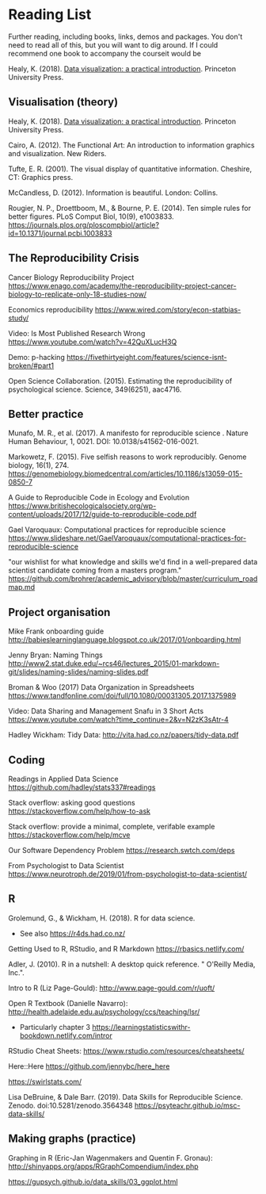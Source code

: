 
# Reading List

Further reading, including books, links, demos and packages. You don't need to read all of this, but you will want to dig around. If I could recommend one book to accompany the courseit would be 

<div class="info">
<p>Healy, K. (2018). <a href="https://socviz.co/">Data visualization: a practical introduction</a>. Princeton University Press.</p>
</div>

## Visualisation (theory)

Healy, K. (2018). [Data visualization: a practical introduction](https://socviz.co/). Princeton University Press.

Cairo, A. (2012). The Functional Art: An introduction to information graphics and visualization. New Riders.

Tufte, E. R. (2001). The visual display of quantitative information. Cheshire, CT: Graphics press.

McCandless, D. (2012). Information is beautiful. London: Collins.

Rougier, N. P., Droettboom, M., & Bourne, P. E. (2014). Ten simple rules for better figures. PLoS Comput Biol, 10(9), e1003833. https://journals.plos.org/ploscompbiol/article?id=10.1371/journal.pcbi.1003833


## The Reproducibility Crisis

Cancer Biology Reproducibility Project
https://www.enago.com/academy/the-reproducibility-project-cancer-biology-to-replicate-only-18-studies-now/

Economics reproducibility
https://www.wired.com/story/econ-statbias-study/

Video: Is Most Published Research Wrong https://www.youtube.com/watch?v=42QuXLucH3Q

Demo: p-hacking https://fivethirtyeight.com/features/science-isnt-broken/#part1

Open Science Collaboration. (2015). Estimating the reproducibility of psychological science. Science, 349(6251), aac4716.

## Better practice

Munafo, M. R., et al. (2017). A manifesto for reproducible science . Nature Human Behaviour, 1, 0021. DOI: 10.0138/s41562-016-0021.

Markowetz, F. (2015). Five selfish reasons to work reproducibly. Genome biology, 16(1), 274. https://genomebiology.biomedcentral.com/articles/10.1186/s13059-015-0850-7

A Guide to Reproducible Code in Ecology and Evolution https://www.britishecologicalsociety.org/wp-content/uploads/2017/12/guide-to-reproducible-code.pdf

Gael Varoquaux: Computational practices for reproducible science https://www.slideshare.net/GaelVaroquaux/computational-practices-for-reproducible-science

"our wishlist for what knowledge and skills we'd find in a well-prepared data scientist candidate coming from a masters program." https://github.com/brohrer/academic_advisory/blob/master/curriculum_roadmap.md

## Project organisation

Mike Frank onboarding guide http://babieslearninglanguage.blogspot.co.uk/2017/01/onboarding.html

Jenny Bryan: Naming Things http://www2.stat.duke.edu/~rcs46/lectures_2015/01-markdown-git/slides/naming-slides/naming-slides.pdf

Broman & Woo (2017) Data Organization in Spreadsheets https://www.tandfonline.com/doi/full/10.1080/00031305.2017.1375989

Video: Data Sharing and Management Snafu in 3 Short Acts 
https://www.youtube.com/watch?time_continue=2&v=N2zK3sAtr-4

Hadley Wickham: Tidy Data: http://vita.had.co.nz/papers/tidy-data.pdf


## Coding




Readings in Applied Data Science https://github.com/hadley/stats337#readings

Stack overflow: asking good questions https://stackoverflow.com/help/how-to-ask

Stack overflow: provide a minimal, complete, verifable example https://stackoverflow.com/help/mcve

Our Software Dependency Problem https://research.swtch.com/deps

From Psychologist to Data Scientist https://www.neurotroph.de/2019/01/from-psychologist-to-data-scientist/

## R

Grolemund, G., & Wickham, H. (2018). R for data science.
* See also https://r4ds.had.co.nz/

Getting Used to R, RStudio, and R Markdown https://rbasics.netlify.com/

Adler, J. (2010). R in a nutshell: A desktop quick reference. " O'Reilly Media, Inc.".

Intro to R (Liz Page-Gould): http://www.page-gould.com/r/uoft/

Open R Textbook (Danielle Navarro): http://health.adelaide.edu.au/psychology/ccs/teaching/lsr/

* Particularly chapter 3 https://learningstatisticswithr-bookdown.netlify.com/intror

RStudio Cheat Sheets: https://www.rstudio.com/resources/cheatsheets/

Here::Here https://github.com/jennybc/here_here

https://swirlstats.com/

Lisa DeBruine, & Dale Barr. (2019). Data Skills for Reproducible Science. Zenodo. doi:10.5281/zenodo.3564348 https://psyteachr.github.io/msc-data-skills/

## Making graphs (practice)

Graphing in R (Eric-Jan Wagenmakers and Quentin F. Gronau): http://shinyapps.org/apps/RGraphCompendium/index.php

https://gupsych.github.io/data_skills/03_ggplot.html
